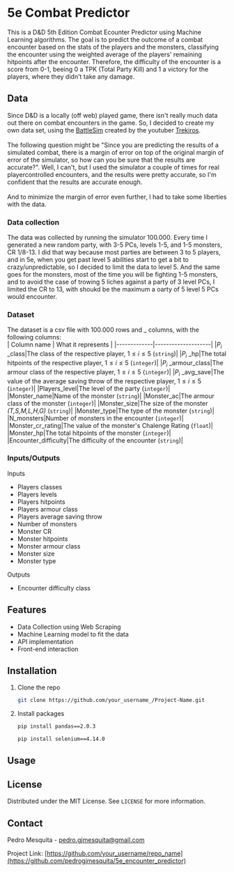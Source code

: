 # 5e Combat Predictor

This is a D&D 5th Edition Combat Ecounter Predictor using Machine Learning algorithms. The goal is to predict the outcome of a combat encounter based on the stats of the players and the monsters, classifying the encounter using the weighted average of the players' remaining hitpoints after the encounter. Therefore, the difficulty of the encounter is a score from 0-1, beeing 0 a TPK (Total Party Kill) and 1 a victory for the players, where they didn't take any damage.

## Data

Since D&D is a locally (off web) played game, there isn't really much data out there on combat encounters in the game. So, I decided to create my own data set, using the [BattleSim](#https://battlesim-zeta.vercel.app/) created by the youtuber [Trekiros](https://www.youtube.com/@trekiros).<br><br>
The following question might be "Since you are predicting the results of a simulated combat, there is a margin of error on top of the original margin of error of the simulator, so how can you be sure that the results are accurate?". Well, I can't, but I used the simulator a couple of times for real playercontrolled encounters, and the results were pretty accurate, so I'm confident that the results are accurate enough.<br><br>
And to minimize the margin of error even further, I had to take some liberties with the data.

### Data collection

The data was collected by running the simulator 100.000. Every time I generated a new random party, with 3-5 PCs, levels 1-5, and 1-5 monsters, CR 1/8-13. I did that way because most parties are between 3 to 5 players, and in 5e, when you get past level 5 abilities start to get a bit to crazy/unpredictable, so I decided to limit the data to level 5. And the same goes for the monsters, most of the time you will be fighting 1-5 monsters, and to avoid the case of trowing 5 liches against a party of 3 level PCs, I limited the CR to 13, with shoukd be the maximum a oarty of 5 level 5 PCs would encounter.


### Dataset

The dataset is a csv file with 100.000 rows and _ columns, with the following columns:
<br>
| Column name | What it represents |
|-------------|--------------------|
|$P_i$ _class|The class of the respective player, $1\le i\le 5$ (``string``)|
|$P_i$ _hp|The total hitpoints of the respective player, $1\le i\le 5$ (``integer``)|
|$P_i$ _armour_class|The armour class of the respective player, $1\le i\le 5$ (``integer``)|
|$P_i$ _avg_save|The value of the average saving throw of the respective player, $1\le i\le 5$ (``integer``)|
|Players_level|The level of the party (``integer``)|
|Monster_name|Name of the monster (``string``)|
|Monster_ac|The armour class of the monster (``integer``)|
|Monster_size|The size of the monster *(T,S,M,L,H,G)* (``string``)|
|Monster_type|The type of the monster (``string``)|
|N_monsters|Number of monsters in the encounter (``integer``)|
|Monster_cr_rating|The value of the monster's Chalenge Rating (``float``)|
|Monster_hp|The total hitpoints of the monster (``integer``)|
|Encounter_difficulty|The difficulty of the encounter (``string``)|

### Inputs/Outputs

Inputs
- Players classes
- Players levels
- Players hitpoints
- Players armour class
- Players average saving throw
- Number of monsters
- Monster CR
- Monster hitpoints
- Monster armour class
- Monster size
- Monster type

Outputs
- Encounter difficulty class

## Features

- Data Collection using Web Scraping
- Machine Learning model to fit the data
- API implementation
- Front-end interaction

## Installation

1. Clone the repo
    ```sh
    git clone https://github.com/your_username_/Project-Name.git
    ```
2. Install packages
    ```sh
    pip install pandas==2.0.3
    ```
    ```sh
    pip install selenium==4.14.0
    ```

## Usage



## License

Distributed under the MIT License. See `LICENSE` for more information.

## Contact

Pedro Mesquita - [pedro.gjmesquita@gmail.com]()

Project Link: [https://github.com/your_username/repo_name](https://github.com/pedrogjmesquita/5e_encounter_predictor)

